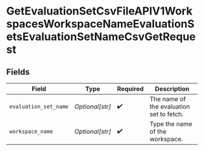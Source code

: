 # GetEvaluationSetCsvFileAPIV1WorkspacesWorkspaceNameEvaluationSetsEvaluationSetNameCsvGetRequest


## Fields

| Field                                    | Type                                     | Required                                 | Description                              |
| ---------------------------------------- | ---------------------------------------- | ---------------------------------------- | ---------------------------------------- |
| `evaluation_set_name`                    | *Optional[str]*                          | :heavy_check_mark:                       | The name of the evaluation set to fetch. |
| `workspace_name`                         | *Optional[str]*                          | :heavy_check_mark:                       | Type the name of the workspace.          |